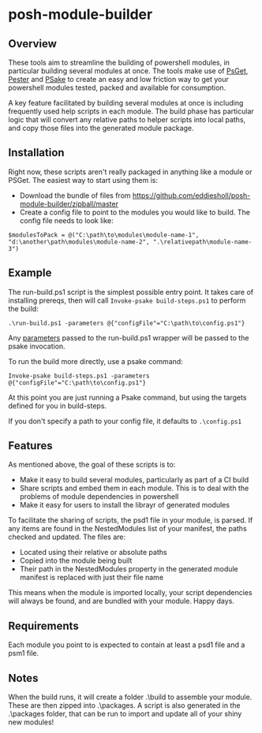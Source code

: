# posh-module-builder

## Overview

These tools aim to streamline the building of powershell modules, in particular building several modules at once. The tools make use of [PsGet](https://github.com/psget/psget), [Pester](https://github.com/pester/Pester) and [PSake](https://github.com/psake/psake) to create an easy and low friction way to get your powershell modules tested, packed and available for consumption.

A key feature facilitated by building several modules at once is including frequently used help scripts in each module. The build phase has particular logic that will convert any relative paths to helper scripts into local paths, and copy those files into the generated module package.

## Installation

Right now, these scripts aren't really packaged in anything like a module or PSGet. The easiest way to start using them is:

* Download the bundle of files from https://github.com/eddiesholl/posh-module-builder/zipball/master
* Create a config file to point to the modules you would like to build. The config file needs to look like:

```
$modulesToPack = @("C:\path\to\modules\module-name-1", "d:\another\path\modules\module-name-2", ".\relativepath\module-name-3")
```

## Example

The run-build.ps1 script is the simplest possible entry point. It takes care of installing prereqs, then will call ```Invoke-psake build-steps.ps1``` to perform the build:

```.\run-build.ps1 -parameters @{"configFile"="C:\path\to\config.ps1"}```

Any [parameters](https://github.com/psake/psake/wiki/How-can-I-pass-parameters-to-my-psake-script%3F) passed to the run-build.ps1 wrapper will be passed to the psake invocation.

To run the build more directly, use a psake command:

```Invoke-psake build-steps.ps1 -parameters @{"configFile"="C:\path\to\config.ps1"}```

At this point you are just running a Psake command, but using the targets defined for you in build-steps.

If you don't specify a path to your config file, it defaults to ```.\config.ps1```

## Features

As mentioned above, the goal of these scripts is to:

* Make it easy to build several modules, particularly as part of a CI build
* Share scripts and embed them in each module. This is to deal with the problems of module dependencies in powershell
* Make it easy for users to install the librayr of generated modules

To facilitate the sharing of scripts, the psd1 file in your module, is parsed. If any items are found in the NestedModules list of your manifest, the paths checked and updated. The files are:

* Located using their relative or absolute paths
* Copied into the module being built
* Their path in the NestedModules property in the generated module manifest is replaced with just their file name

This means when the module is imported locally, your script dependencies will always be found, and are bundled with your module. Happy days.

## Requirements

Each module you point to is expected to contain at least a psd1 file and a psm1 file.

## Notes

When the build runs, it will create a folder .\build to assemble your module. These are then zipped into .\packages. A script is also generated in the .\packages folder, that can be run to import and update all of your shiny new modules!